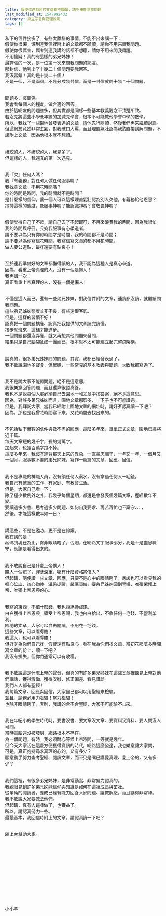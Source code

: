 ```yaml
---
title: 假使你連我附的文章都不願讀，請不用來問我問題
last_modified_at: 1547992432
category: 設立宗旨與管理說明
tags: []
---
```


<p>私下的信件接多了，有些太離譜的事情，不能不出來講一下：<br/>假使你很懶，懶到連我信裡附上的文章都不願讀，請你不用來問我問題。<br/>假使你很厲害，厲害到連我講的話都不想聽，請你不用來問我問題。<br/><!--more-->不用懷疑！真的有這樣的弟兄姊妹！<br/>最誇張的一次，是一位第一次來問我問題的網友。<br/>那封信，他列出了十幾二十個問題要我回答。<br/>我沒寫錯！真的是十幾二十個！<br/>不是一個，不是兩個，不是分成幾封信，而是一封信就問十幾二十個問題。<br/><br/><br/>問題多，沒關係。<br/>我會看每個人的程度，做合適的回答。<br/>由於這網友的問題雖多，但其實都是同樣一些基本教義觀念不清楚所致。<br/>若沒先將這些小學低年級的加減先學會，根本不可能教他學會中學的數學。<br/>所以，我找了一些園地曾發表過的文章，請他先行閱讀，然後我們再來繼續討論。<br/>但這網友竟然非常生氣，對我破口大罵，而且理直氣壯認為我該直接講解問題，不該附上文章，因為他根本就不想讀。<br/><br/><br/>禮貌的人，不禮貌的人，我見多了。<br/>但這樣的人，我還真的第一次遇見。<br/><br/><br/>我『欠』任何人嗎？<br/>我『有義務』對任何人做任何服事嗎？<br/>我找尋文章，不用花時間嗎？<br/>你的時間是時間，我的時間就不是時間？<br/>是什麼樣的信仰，讓一個人可以這樣理直氣壯認為別人欠他，有義務給他恩惠？<br/>抱持這樣的態度，能服事神嗎？能認識神嗎？會敬畏神嗎？<br/><br/><br/>假使覺得自己了不起，請自己去了不起即可，不用來浪費我的時間，因為我很忙。<br/>我的時間與呼召，只夠我服事有心學道者。<br/>請不要以為只有你的時間才是時間，我的時間都不是時間；<br/>請不要以為你寫信花時間，我寫信寫文章的都不用花時間。<br/>做人要公道點，最好還要有點良心！<br/><br/><br/>至於連我準備好的文章都懶得讀的人，我不認為這種人是真心學道。<br/>因為，看重上帝真理的人，沒有一個是懶人！<br/>我再講一次：<br/>真正看重上帝真理的人，沒有一個是懶人！<br/><br/><br/>不僅是這人而已，還有一些弟兄姊妹，對我信件附的文章，連讀都沒讀，就繼續問我問題。<br/>這些弟兄姊妹態度並非不良，有些還很客氣。<br/>但是，這樣的習慣不好！<br/>認真把一個問題搞懂、認真把我提供的文章讀完讀懂。<br/>按步就班來，這樣才能進步。<br/>一個問題都還沒弄懂，就又再想其他問題來發問，<br/>結果只是自己腦袋亂成一團而已，根本就不太可能建立起完整的架構。<br/><br/><br/>說真的，很多弟兄姊妹問的問題，其實，我都已經發表過了。<br/>我不敢說園地多寶貴，但起碼，一些常見的基本教義與問題，大致我都寫過了。<br/><br/><br/>我不是說大家不能問問題，絕不是這意思。<br/>我很樂意回答問題，而且還算很認真答。<br/>我也不是說每個人都必須自己去園地一堆文章中找答案，絕不是這意思。<br/>因為，對許多弟兄姊妹而言，園地文章那麼多，一下子也不可能讀完。<br/>但是，我拜託大家，當我已經附上園地文章的網址時，請好歹認真讀一下吧？<br/>因為，那也是我曾花時間寫下來，又花時間去找出來的。<br/><br/><br/>不包括私下無數的信件與數不盡的回應，這麼多年來，單單正式文章，園地已經將近千篇。<br/>每天文章短的幾千字，長的幾萬字。<br/>加起來，也幾百萬字跑不掉。<br/>這麼多年來，我沒有違背那天上來的異象，一直盡忠職守，一年又一年、一個月又一個月，服事數不盡的弟兄姊妹，寫作一篇篇的文章、回應、回信。<br/><br/><br/>我不是專職的神職人員，沒有領任何人薪水，沒有拿過任何人一毛錢。<br/>我自己有繁重的工作、有家庭、有教會生活。<br/>但是，大家自己看一下：<br/>除了極少數例外之外，我幾乎每個星期，都還是會發表個幾篇文章，歷經數年不變。<br/>要讀過多少書、思考過多少問題、如何自我要求、再苦再忙也不棄守、、、，<br/>然後，才能這樣數年如一日？<br/><br/><br/>講這些，不是在邀功，更不是在誇耀。<br/>我在講的是：<br/>起碼到現在為止，除非眼睛瞎了，否則，在網路文字服事部分，我是不是盡忠職守，應該是看得出來的。<br/><br/><br/>我不敢說自己是什麼上帝僕人！<br/>賤人一個罷了，罪孽深重，哪有什麼資格當僕人？<br/>但起碼，隨便讀一些文章、回應，只要不是心中的眼睛瞎了，應該也可以看見我的嘔心泣血、掏心掏肺、溫柔提醒、嚴厲責備，要弟兄姊妹回到聖經、唯獨榮耀上帝、唯獨上帝恩典的心。<br/><br/><br/>我寫的東西，不值什麼錢，我也拒絕換成錢。<br/>白白獲得上帝恩典，領受上帝恩賜，我也白白給出，不收任何一毛錢、不營利牟利。<br/>園地的文章，大家可以自由閱讀，不用花一毛錢。<br/>這些文章，可以看得賤！<br/>我這人，也可以看得賤！<br/>但好歹為你們自己好，假使還有點良心，看在我為你們找文章、當初花那麼多時間寫文章的份上，讀一下吧？<br/>我沒有損失，但你們通常可以有收穫。<br/><br/><br/>我不敢說這是什麼上帝的聲音，但真的有許多弟兄姊妹在這些文章裡聽見上帝對他們講話，獲得激勵、獲得安慰、修正偏差、看見錯誤。<br/>我們人人都有聖經！<br/>我每篇文章、回應與回信，大家自己都可以用聖經來檢驗。<br/>並且，請務必用力檢驗！努力檢驗！<br/>也除非眼睛瞎了，否則，我講的合不合聖經，大家不可能驗不出來。<br/><br/><br/>我在年紀小的學生時代時，要書沒書、要文章沒文章、要資料沒資料、要人問沒人可問。<br/>當時電腦還沒被發明，網路根本不存在。<br/>為一個問題，有時，我必須耐心等候上帝時間，一等就是幾年。<br/>但今天大家活在這麼方便獲得資訊的時代，網路這麼發達，我也樂意讓大家問，<br/>可是，真正抱持尋求真理的心的，又有多少？<br/>願意動手努力查考聖經、閱讀文章，而不只是嘴巴講愛真理、愛上帝的，又有多少？<br/><br/><br/>我們這裡，有很多弟兄姊妹，是非常勤奮、非常努力認真的。<br/>我親眼見到許多弟兄姊妹信仰與知識是如何在這裡成長與茁壯。<br/>從單純的閱讀者，變成已經有能力回答人家問題、護教解惑，而且講得非常棒。<br/>我不敢說大家要效法他們。<br/>但起碼，真有人這樣做了，也獲益了。<br/>所以，請認真努力一些。<br/>最最基本，我回信時附上的文章，請認真讀一下吧？<br/><br/><br/>願上帝幫助大家。<br/><br/><br/><br/><br/><br/><br/><br/><br/><br/><br/><br/><br/><br/>小小羊</p>